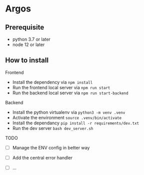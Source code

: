 # Argos

## Prerequisite

- python 3.7 or later
- node 12 or later


## How to install

Frontend

- Install the dependency via `npm install`
- Run the frontend local server via `npm run start`
- Run the backend local server via `npm run start-backend`


Backend

- Install the python virtualenv via `python3 -m venv .venv`
- Activate the environment `source .venv/bin/activate`
- Install the dependancy `pip install -r requirements/dev.txt`
- Run the dev server `bash dev_server.sh`





TODO

- [ ] Manage the ENV config in better way
- [ ] Add the central error handler
- [ ] ...




